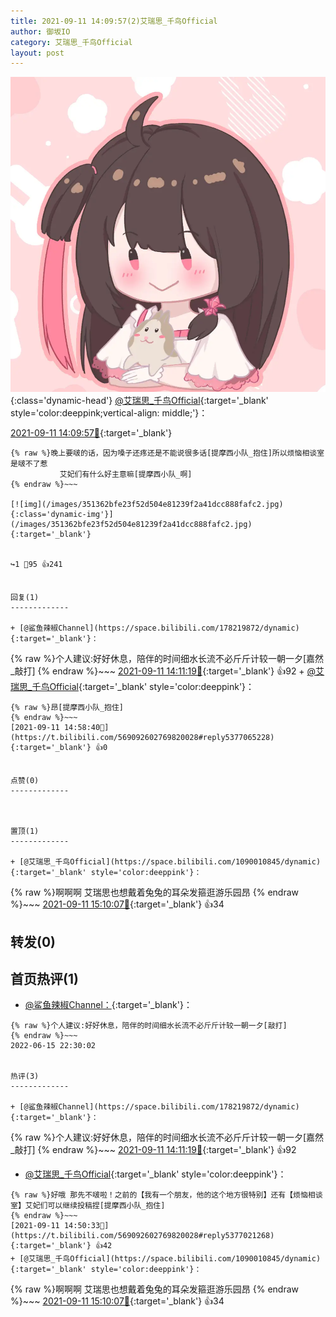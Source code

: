 ```yaml
---
title: 2021-09-11 14:09:57(2)艾瑞思_千鸟Official
author: 御坂IO
category: 艾瑞思_千鸟Official
layout: post
---
```


![img](/images/7e08840c56f251de28bdf766b647bd5fe9a5d50a.jpg){:class='dynamic-head'}
[@艾瑞思_千鸟Official](https://space.bilibili.com/1090010845/dynamic){:target='_blank' style='color:deeppink;vertical-align: middle;'}：

[2021-09-11 14:09:57🔗](https://t.bilibili.com/569092602769820028){:target='_blank'}

~~~
{% raw %}晚上要啵的话，因为嗓子还疼还是不能说很多话[提摩西小队_抱住]所以烦恼相谈室是啵不了惹
           艾妃们有什么好主意嘛[提摩西小队_啊]
{% endraw %}~~~

[![img](/images/351362bfe23f52d504e81239f2a41dcc888fafc2.jpg){:class='dynamic-img'}](/images/351362bfe23f52d504e81239f2a41dcc888fafc2.jpg){:target='_blank'}


↪️1 💬95 👍241


回复(1)
-------------

+ [@鲨鱼辣椒Channel](https://space.bilibili.com/178219872/dynamic){:target='_blank'}：
~~~
{% raw %}个人建议:好好休息，陪伴的时间细水长流不必斤斤计较一朝一夕[嘉然_敲打]
{% endraw %}~~~
[2021-09-11 14:11:19🔗](https://t.bilibili.com/569092602769820028#reply5376813902){:target='_blank'} 👍92
    + [@艾瑞思_千鸟Official](https://space.bilibili.com/1090010845/dynamic){:target='_blank' style='color:deeppink'}：
~~~
{% raw %}昂[提摩西小队_抱住]
{% endraw %}~~~
[2021-09-11 14:58:40🔗](https://t.bilibili.com/569092602769820028#reply5377065228){:target='_blank'} 👍0


点赞(0)
-------------



置顶(1)
-------------

+ [@艾瑞思_千鸟Official](https://space.bilibili.com/1090010845/dynamic){:target='_blank' style='color:deeppink'}：
~~~
{% raw %}啊啊啊 艾瑞思也想戴着兔兔的耳朵发箍逛游乐园昂
{% endraw %}~~~
[2021-09-11 15:10:07🔗](https://t.bilibili.com/569092602769820028#reply5377114662){:target='_blank'} 👍34


转发(0)
-------------



首页热评(1)
-------------

+ [@鲨鱼辣椒Channel：](https://space.bilibili.com/178219872/dynamic){:target='_blank'}：
~~~
{% raw %}个人建议:好好休息，陪伴的时间细水长流不必斤斤计较一朝一夕[敲打]
{% endraw %}~~~
2022-06-15 22:30:02


热评(3)
-------------

+ [@鲨鱼辣椒Channel](https://space.bilibili.com/178219872/dynamic){:target='_blank'}：
~~~
{% raw %}个人建议:好好休息，陪伴的时间细水长流不必斤斤计较一朝一夕[嘉然_敲打]
{% endraw %}~~~
[2021-09-11 14:11:19🔗](https://t.bilibili.com/569092602769820028#reply5376813902){:target='_blank'} 👍92
+ [@艾瑞思_千鸟Official](https://space.bilibili.com/1090010845/dynamic){:target='_blank' style='color:deeppink'}：
~~~
{% raw %}好哦 那先不啵啦！之前的【我有一个朋友，他的这个地方很特别】还有【烦恼相谈室】艾妃们可以继续投稿捏[提摩西小队_抱住]
{% endraw %}~~~
[2021-09-11 14:50:33🔗](https://t.bilibili.com/569092602769820028#reply5377021268){:target='_blank'} 👍42
+ [@艾瑞思_千鸟Official](https://space.bilibili.com/1090010845/dynamic){:target='_blank' style='color:deeppink'}：
~~~
{% raw %}啊啊啊 艾瑞思也想戴着兔兔的耳朵发箍逛游乐园昂
{% endraw %}~~~
[2021-09-11 15:10:07🔗](https://t.bilibili.com/569092602769820028#reply5377114662){:target='_blank'} 👍34


